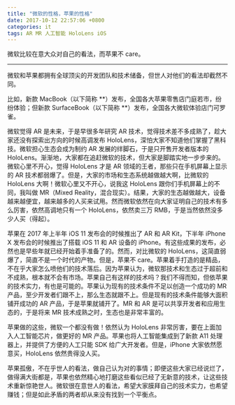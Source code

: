 ```yaml
---
title: "微软的性格，苹果的性格"
date: 2017-10-12 22:57:06 +0800
categories: it
tags: AR MR 人工智能 HoloLens iOS
---
```


微软比较在意大众对自己的看法，而苹果不 care。

---

微软和苹果都拥有全球顶尖的开发团队和技术储备，但世人对他们的看法却截然不同。

比如，新款 MacBook（以下简称 **）发布，全国各大苹果零售店门庭若市，纷纷体验；但新款 SurfaceBook（以下简称 **）发布，全国各大微软体验店门可罗雀。

微软觉得 AR 是未来，于是早很多年研究 AR 技术，觉得技术差不多成熟了，趁大家还没有探索出方向的时候高调发布 HoloLens，深怕大家不知道他们掌握了黑科技。微软担心生态会成为制约 AR 发展的绊脚石，于是只开售开发者版本的 HoloLens。渐渐地，大家都在追赶微软的技术，但大家是脚踏实地一步步来的。微软心里不开心，觉得 HoloLens 才是 AR 领域的王者，那些只在手机屏幕上显示的 AR 技术都弱爆了。但是，大家的市场和生态系统越做越大啊，比微软的 HoloLens 大啊！微软心里又不开心，说我这 HoloLens 跟你们手机屏幕上的不同，我叫做 MR（Mixed Reality，混合现实）。结果，大家的生态越做越大，设备越来越便宜，越来越多的人买来试用。然而微软依然在向大家证明自己的技术有多么厉害，依然高调地只有一个 HoloLens，依然卖三万 RMB，于是当然依然没多少人买（得起）。

苹果在 2017 年上半年 iOS 11 发布会的时候推出了 AR 和 AR Kit，下半年 iPhone X 发布会的时候推出了搭载 iOS 11 和 AR 设备的 iPhone。有这些成果的发布，必然也是早些年就已经开始着手准备了的。然而，对比微软的 HoloLens，这简直弱爆了，简直不是一个时代的产物。但是，苹果不 care。苹果着手打造的是精品，不在乎大家怎么喷他们的技术落后。因为苹果认为，微软那技术和生态过于超前和不成熟，根本就不会有市场。苹果自己有这样的技术吗？我们不得而知，但依苹果的技术实力，有也是可能的。苹果认为现有的技术条件不足以创造一个成功的 MR 产品，至少开发者们跟不上，那么生态就跟不上。但是现有的技术条件能够大面积铺开成功的 AR 产品，于是苹果就铺开了。MR 和 AR 是可以共享开发者和应用生态的，于是将来 MR 技术成熟之时，生态也是非常丰富的。

苹果做的这些，微软一个都没有做！依然认为 HoloLens 非常厉害，要在上面加入人工智能芯片，做更好的 MR 产品。苹果也将人工智能集成到了新款 A11 处理器上，并提供了方便的人工只能 SDK 给广大开发者。但是，iPhone 大家依然愿意买，HoloLens 依然贵得没人买。

苹果孤傲，不在乎世人的看法，做自己认为对的事情；即便这些大家已经说烂了，做得满大街都是，苹果也依然精心地打磨这些看似已经了无新意的技术，让这些技术重新惊艳世人。微软很在意世人的看法，希望大家膜拜自己的技术实力，也希望赚钱；但是如此矛盾的两者却从来没有找到一个平衡点。
